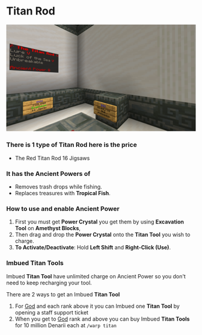 # Titan Rod

![](<../../.gitbook/assets/The Titan Rod.png>)

### There is 1 type of Titan Rod here is the price

* The Red Titan Rod 16 Jigsaws

### It has the Ancient Powers of

* Removes trash drops while fishing.
* Replaces treasures with **Tropical Fish**.

### How to use and enable Ancient Power

1. First you must get **Power Crystal** you get them by using **Excavation Tool** on **Amethyst Blocks**,
2. Then drag and drop the **Power Crystal** onto the **Titan Tool** you wish to charge.
3. **To Activate/Deactivate**: Hold **Left Shift** and **Right-Click (Use)**.

### Imbued Titan Tools

Imbued **Titan Tool** have unlimited charge on Ancient Power so you don't need to keep recharging your tool.

There are 2 ways to get an Imbued **Titan Tool**

1. For [God](../ranks/divine-tier/01-god.md) and each rank above it you can Imbued one **Titan Tool** by opening a staff support ticket
2. When you get to [God](../ranks/divine-tier/01-god.md) rank and above you can buy Imbued **Titan Tools** for 10 million Denarii each at `/warp titan`
